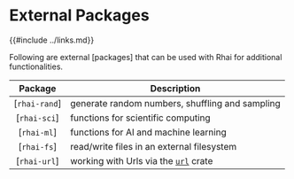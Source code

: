External Packages
=================

{{#include ../links.md}}

Following are external [packages] that can be used with Rhai for additional functionalities.

|    Package    | Description                                                           |
| :-----------: | --------------------------------------------------------------------- |
| [`rhai-rand`] | generate random numbers, shuffling and sampling                       |
| [`rhai-sci`]  | functions for scientific computing                                    |
|  [`rhai-ml`]  | functions for AI and machine learning                                 |
|  [`rhai-fs`]  | read/write files in an external filesystem                            |
| [`rhai-url`]  | working with Urls via the [`url`](https://crates.io/crates/url) crate |
